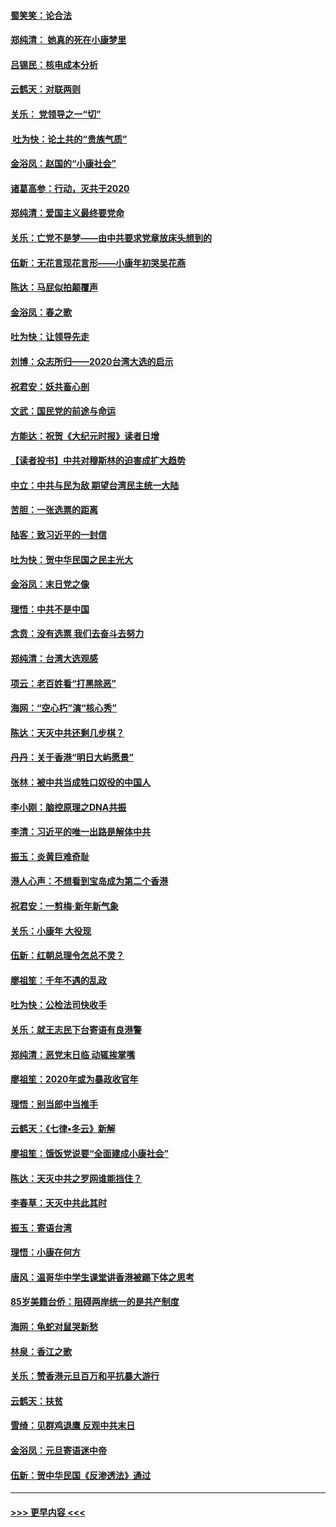 #### [蜀笑笑：论合法](../pages/nsc993/n11808064.md?t=01210701) 
#### [郑纯清： 她真的死在小康梦里](../pages/nsc993/n11806623.md?t=01210701) 
#### [吕锡民：核电成本分析](../pages/nsc993/n11806284.md?t=01210701) 
#### [云鹤天：对联两则](../pages/nsc993/n11805957.md?t=01210701) 
#### [关乐： 党领导之一“切”](../pages/nsc993/n11804505.md?t=01210701) 
#### [ 吐为快：论土共的“贵族气质”](../pages/nsc993/n11804490.md?t=01210701) 
#### [金浴凤：赵国的“小康社会”](../pages/nsc993/n11804452.md?t=01210701) 
#### [诸葛高参：行动，灭共于2020](../pages/nsc993/n11804120.md?t=01210701) 
#### [郑纯清：爱国主义最终要党命](../pages/nsc993/n11802197.md?t=01210701) 
#### [关乐：亡党不是梦——由中共要求党章放床头想到的](../pages/nsc993/n11802156.md?t=01210701) 
#### [伍新：无花言现花言形——小康年初哭吴花燕](../pages/nsc993/n11800044.md?t=01210701) 
#### [陈达：马屁似拍颠覆声](../pages/nsc993/n11800010.md?t=01210701) 
#### [金浴凤：春之歌](../pages/nsc993/n11797687.md?t=01210701) 
#### [吐为快：让领导先走](../pages/nsc993/n11797512.md?t=01210701) 
#### [刘博：众志所归——2020台湾大选的启示](../pages/nsc993/n11796878.md?t=01210701) 
#### [祝君安：妖共畜心剖](../pages/nsc993/n11794273.md?t=01210701) 
#### [文武：国民党的前途与命运](../pages/nsc993/n11794198.md?t=01210701) 
#### [方能达：祝贺《大纪元时报》读者日增](../pages/nsc993/n11793807.md?t=01210701) 
#### [【读者投书】中共对穆斯林的迫害成扩大趋势](../pages/nsc993/n11791371.md?t=01210701) 
#### [中立：中共与民为敌 期望台湾民主统一大陆](../pages/nsc993/n11790392.md?t=01210701) 
#### [苦胆：一张选票的距离](../pages/nsc993/n11788914.md?t=01210701) 
#### [陆客：致习近平的一封信](../pages/nsc993/n11788867.md?t=01210701) 
#### [吐为快：贺中华民国之民主光大](../pages/nsc993/n11788618.md?t=01210701) 
#### [金浴凤：末日党之像](../pages/nsc993/n11787475.md?t=01210701) 
#### [理悟：中共不是中国](../pages/nsc993/n11787463.md?t=01210701) 
#### [念贲：没有选票  我们去奋斗去努力](../pages/nsc993/n11787398.md?t=01210701) 
#### [郑纯清：台湾大选观感](../pages/nsc993/n11786210.md?t=01210701) 
#### [项云：老百姓看“打黑除恶”](../pages/nsc993/n11785398.md?t=01210701) 
#### [海网：“空心朽”演“核心秀”](../pages/nsc993/n11783874.md?t=01210701) 
#### [陈达：天灭中共还剩几步棋？](../pages/nsc993/n11783719.md?t=01210701) 
#### [丹丹：关于香港“明日大屿愿景”](../pages/nsc993/n11783273.md?t=01210701) 
#### [张林：被中共当成牲口奴役的中国人](../pages/nsc993/n11782397.md?t=01210701) 
#### [李小刚：脑控原理之DNA共振](../pages/nsc993/n11780962.md?t=01210701) 
#### [李清：习近平的唯一出路是解体中共](../pages/nsc993/n11780866.md?t=01210701) 
#### [振玉：炎黄巨难奇耻](../pages/nsc993/n11779632.md?t=01210701) 
#### [港人心声：不想看到宝岛成为第二个香港](../pages/nsc993/n11778817.md?t=01210701) 
#### [祝君安：一剪梅‧新年新气象](../pages/nsc993/n11776340.md?t=01210701) 
#### [关乐：小康年 大役现](../pages/nsc993/n11774213.md?t=01210701) 
#### [伍新：红朝总理令怎总不灵？](../pages/nsc993/n11770813.md?t=01210701) 
#### [廖祖笙：千年不遇的乱政](../pages/nsc993/n11770373.md?t=01210701) 
#### [吐为快：公检法司快收手](../pages/nsc993/n11770359.md?t=01210701) 
#### [关乐：就王志民下台寄语有良港警](../pages/nsc993/n11769903.md?t=01210701) 
#### [郑纯清：恶党末日临 动辄挨掌嘴](../pages/nsc993/n11769356.md?t=01210701) 
#### [廖祖笙：2020年或为暴政收官年](../pages/nsc993/n11768216.md?t=01210701) 
#### [理悟：别当郎中当推手](../pages/nsc993/n11768243.md?t=01210701) 
#### [云鹤天：《七律▪冬云》新解](../pages/nsc993/n11768204.md?t=01210701) 
#### [廖祖笙：饿饭党说要“全面建成小康社会”](../pages/nsc993/n11767482.md?t=01210701) 
#### [陈达：天灭中共之罗网谁能挡住？](../pages/nsc993/n11767465.md?t=01210701) 
#### [李春草：天灭中共此其时](../pages/nsc993/n11767452.md?t=01210701) 
#### [振玉：寄语台湾](../pages/nsc993/n11767432.md?t=01210701) 
#### [理悟：小康在何方](../pages/nsc993/n11767394.md?t=01210701) 
#### [唐风：温哥华中学生课堂讲香港被踢下体之思考](../pages/nsc993/n11766848.md?t=01210701) 
#### [85岁美籍台侨：阻碍两岸统一的是共产制度](../pages/nsc993/n11765043.md?t=01210701) 
#### [海网：龟蛇对鼠哭新愁](../pages/nsc993/n11764895.md?t=01210701) 
#### [林泉：香江之歌](../pages/nsc993/n11764415.md?t=01210701) 
#### [关乐：赞香港元旦百万和平抗暴大游行](../pages/nsc993/n11764382.md?t=01210701) 
#### [云鹤天：扶贫](../pages/nsc993/n11764245.md?t=01210701) 
#### [雪绮：见群鸡退鹰  反观中共末日](../pages/nsc993/n11762112.md?t=01210701) 
#### [金浴凤：元旦寄语迷中帝](../pages/nsc993/n11761788.md?t=01210701) 
#### [伍新：贺中华民国《反渗透法》通过](../pages/nsc993/n11761994.md?t=01210701) 

----
#### [ >>> 更早内容 <<< ](../indexes/nsc993-earlier.md)
